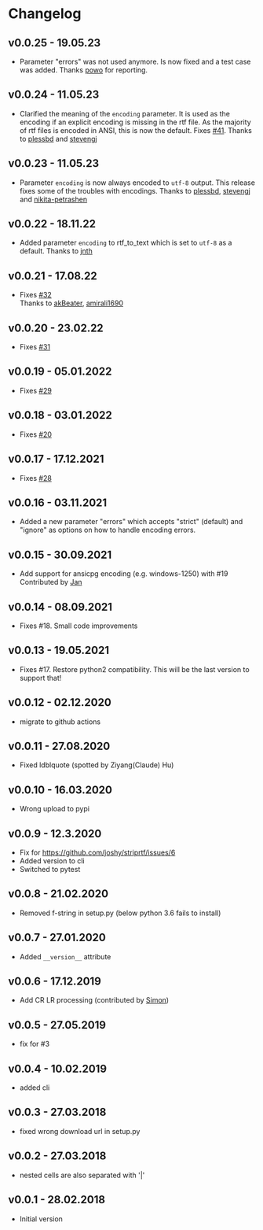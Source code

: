 # Changelog

## v0.0.25 - 19.05.23
  * Parameter "errors" was not used anymore. Is now fixed and a test case was added. Thanks [powo](https://github.com/powo) for reporting.

## v0.0.24 - 11.05.23
  * Clarified the meaning of the `encoding` parameter. It is used as the encoding if an explicit encoding is missing in the rtf file. As the majority of rtf files is encoded in ANSI, this is now the default. 
  Fixes [#41](https://github.com/joshy/striprtf/issues/41).
    Thanks to [plessbd](https://github.com/plessbd) and [stevengj](https://github.com/stevengj)

## v0.0.23 - 11.05.23
  * Parameter `encoding` is now always encoded to `utf-8` output. This release fixes some of the troubles with encodings. 
    Thanks to [plessbd](https://github.com/plessbd), [stevengj](https://github.com/stevengj) and [nikita-petrashen](https://github.com/nikita-petrashen)

## v0.0.22 - 18.11.22
  * Added parameter `encoding` to rtf_to_text which is set to `utf-8` as a default. Thanks to [jnth](https://github.com/jnth)

## v0.0.21 - 17.08.22
 * Fixes [#32](https://github.com/joshy/striprtf/issues/32)  
  Thanks to [akBeater](https://github.com/akBeater), [amirali1690](https://github.com/amirali1690)


## v0.0.20 - 23.02.22
 * Fixes [#31](https://github.com/joshy/striprtf/issues/31)

## v0.0.19 - 05.01.2022
 * Fixes [#29](https://github.com/joshy/striprtf/issues/29)

## v0.0.18 - 03.01.2022
 * Fixes [#20](https://github.com/joshy/striprtf/issues/20)

## v0.0.17 - 17.12.2021
 * Fixes [#28](https://github.com/joshy/striprtf/issues/28)

## v0.0.16 - 03.11.2021
 * Added a new parameter "errors" which accepts "strict" (default) and "ignore" as options
   on how to handle encoding errors. 

## v0.0.15 - 30.09.2021
 * Add support for ansicpg encoding (e.g. windows-1250) with #19 \
   Contributed by [Jan](https://github.com/jan-swiecki)

## v0.0.14 - 08.09.2021
 * Fixes #18. Small code improvements

## v0.0.13 - 19.05.2021
 * Fixes #17. Restore python2 compatibility. 
   This will be the last version to support that!

## v0.0.12 - 02.12.2020
 * migrate to github actions

## v0.0.11 - 27.08.2020
 * Fixed ldblquote (spotted by Ziyang(Claude) Hu)

## v0.0.10 - 16.03.2020
 * Wrong upload to pypi

## v0.0.9 - 12.3.2020
 * Fix for https://github.com/joshy/striprtf/issues/6
 * Added version to cli
 * Switched to pytest

## v0.0.8 - 21.02.2020
 * Removed f-string in setup.py (below python 3.6 fails to install)

## v0.0.7 - 27.01.2020
 * Added `__version__` attribute

## v0.0.6 - 17.12.2019
 * Add CR LR processing (contributed by [Simon](https://github.com/UnacceptableBehaviour))

## v0.0.5 - 27.05.2019
 * fix for #3

## v0.0.4 - 10.02.2019
 * added cli

## v0.0.3 - 27.03.2018
 * fixed wrong download url in setup.py

## v0.0.2 - 27.03.2018
 * nested cells are also separated with '|'

## v0.0.1 - 28.02.2018
 * Initial version